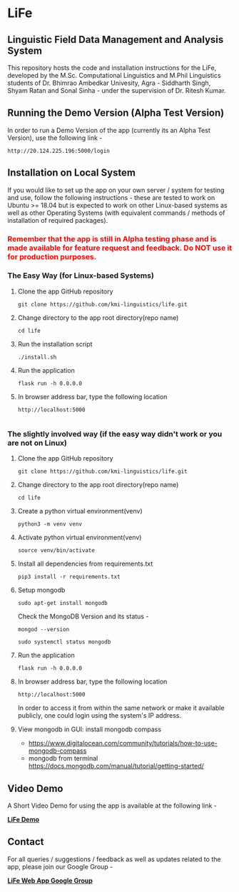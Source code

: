 # LiFe
## Linguistic Field Data Management and Analysis System

This repository hosts the code and installation instructions for the LiFe, developed by the M.Sc. Computational Linguistics and M.Phil Linguistics students of Dr. Bhimrao Ambedkar Univesity, Agra - Siddharth Singh, Shyam Ratan and Sonal Sinha - under the supervision of Dr. Ritesh Kumar.


## Running the Demo Version (Alpha Test Version)

In order to run a Demo Version of the app (currently its an Alpha Test Version), use the following link -

```
http://20.124.225.196:5000/login
```

## Installation on Local System

If you would like to set up the app on your own server / system for testing and use, follow the following instructions - these are tested to work on Ubuntu >= 18.04 but is expected to work on other Linux-based systems as well as other Operating Systems (with equivalent commands / methods of installation of required packages).

### <font color="red"> Remember that the app is still in Alpha testing phase and is made available for feature request and feedback. Do NOT use it for production purposes. </font>

### The Easy Way (for Linux-based Systems)

1. Clone the app GitHub repository
    ```
    git clone https://github.com/kmi-linguistics/life.git
    ```
2.  Change directory to the app root directory(repo name)
    ```
    cd life
    ```
3. Run the installation script
    ```
    ./install.sh
    ```
4. Run the application
    ```
    flask run -h 0.0.0.0
    ```
5. In browser address bar, type the following location
    ```
    http://localhost:5000


### The slightly involved way (if the easy way didn't work or you are not on Linux)

1. Clone the app GitHub repository
    ```
    git clone https://github.com/kmi-linguistics/life.git
    ```
2.  Change directory to the app root directory(repo name)
    ```
    cd life
    ```
3. Create a python virtual environment(venv) 
    ```
    python3 -m venv venv
    ```  
4. Activate python virtual environment(venv) 
    ```
    source venv/bin/activate
    ```
5. Install all dependencies from requirements.txt
    ```
    pip3 install -r requirements.txt
    ```
6. Setup mongodb
    ```
    sudo apt-get install mongodb
    ```
    Check the MongoDB Version and its status -
    ```
    mongod --version

    sudo systemctl status mongodb
    ```
7. Run the application
    ```
    flask run -h 0.0.0.0
    ```
8. In browser address bar, type the following location
    ```
    http://localhost:5000
    ```

    In order to access it from within the same network or make it available publicly, one could login using the system's IP address.

9. View mongodb in GUI: install mongodb compass
    - https://www.digitalocean.com/community/tutorials/how-to-use-mongodb-compass
    - mongodb from terminal
    https://docs.mongodb.com/manual/tutorial/getting-started/       

## Video Demo
A Short Video Demo for using the app is available at the following link -

<b><a href="https://youtu.be/HJWCjeiv3mU">LiFe Demo</a></b>


## Contact

For all queries / suggestions / feedback as well as updates related to the app, please join our Google Group -

<b><a href=https://groups.google.com/g/lifeapp>LiFe Web App Google Group</a></b>
